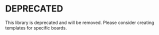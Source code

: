 # DEPRECATED
This library is deprecated and will be removed. Please consider creating templates for specific boards.
